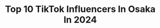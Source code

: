 ---
title: Top 10 TikTok Influencers In Osaka In 2024
description: >-
  Find top TikTok influencers in Osaka in 2024. Most popular hashtags: #osaka #japan #namba.
platform: TikTok
hits: 22
text_top: Identify the top-rated TikTok influencers on inBeat.
text_bottom: Our search engine has 22 TikTok influencers like this in Osaka, Japan for you to collaborate.
profiles:
  - username: "yuruyuru_08"
    fullname: >-
      ゆる．︎︎︎︎︎☺︎
    bio: >-
      LJK. Osaka. fanmark☞．︎︎☺︎ Instagram，twitter，ғᴏʟʟᴏᴡ ᴍᴇ
    location: "Japan"
    followers: 37300
    engagement: 1026
    commentsToLikes: 0.123245
    id: ckbf5ujhlv5tk0j23u9ckzhv2
    verified: false
    hashtags: "#02, #napori, #tiktok, #snowjam"
  - username: "osakaninmuhtari"
    fullname: >-
      Aysel
    bio: >-
      İnstagram/YouTube ⬆️ @osakaninmuhtari Live: Japan🇯🇵
    location: "Japan"
    followers: 27400
    engagement: 565
    commentsToLikes: 0.032427
    id: ckc8i3amsbtjv0j23tbeim2xj
    verified: false
    hashtags: "#ortam, #pubg, #teamaiseru, #japan"
  - username: "knp_0816"
    fullname: >-
      #Queen
    bio: >-
      *Osaka☞Kyoto🇯🇵 *follow me🤍💜 クラブ女子です✌🏻️❤️
    location: "Japan"
    followers: 15700
    engagement: 405
    commentsToLikes: 0.027189
    id: ckbbsaf2nfsw80j23mkmlpmpi
    verified: false
    hashtags: "#5454, #dryflower"
  - username: "aika_02083"
    fullname: >-
      Aika(18)
    bio: >-
      Osaka 18 美容師になるのが夢です 15万人達成したらTikTokLIVEします！
    location: "Japan"
    followers: 114400
    engagement: 582
    commentsToLikes: 0.011732
    id: ckbketpu55p8g0j23nblg98fj
    verified: false
    hashtags: "#trip, #2021, #ttul, #60"
  - username: "maaki1106"
    fullname: >-
      maaki
    bio: >-
      osaka/21
    location: "Japan"
    followers: 5651
    engagement: 140
    commentsToLikes: 0.020384
    id: ck92xoiugzhgv0j78jxd4xxrc
    verified: false
    hashtags: "#club, #osaka, #bambi, #vip"
  - username: "paprriikaa"
    fullname: >-
      Paprika
    bio: >-
      She/her I sometimes post cute vids of japan 🇯🇵🇦🇺 yup
    location: "Japan"
    followers: 7903
    engagement: 1822
    commentsToLikes: 0.026701
    id: ckcdwso4kfuln0j23tgfc801n
    verified: false
    hashtags: "#kyushu, #foryou, #japan, #nihon"
  - username: "blu_qh"
    fullname: >-
      PwFxWolf 様
    bio: >-
      
    location: "Japan"
    followers: 3471
    engagement: 521
    commentsToLikes: 0.128050
    id: ckbwftnt626y10j23dv3zeyw4
    verified: false
    hashtags: "#jtteamosaka, #jtteam, #osaka, #titokvietnam"
  - username: "imquynhanh95"
    fullname: >-
      Quỳnh Anh
    bio: >-
      Fb:Quynhanh Niềm tin quý giá hơn mọi thứ...🍀🍀🍀
    location: "Japan"
    followers: 36500
    engagement: 354
    commentsToLikes: 0.064060
    id: ckbwftnhc26vl0j23utuks19p
    verified: false
    hashtags: "#osaka, #japan, #namba, #osakatrip"
  - username: "congkhanh932000"
    fullname: >-
      Công Khanh
    bio: >-
      FB mình dưới link 🤪
    location: "Japan"
    followers: 28600
    engagement: 798
    commentsToLikes: 0.027115
    id: ckcp9ofsqefy60j239fiqpvlv
    verified: false
    hashtags: "#kobe, #namba, #osaka, #japan"
  - username: "majestysg03j"
    fullname: >-
      しーた
    bio: >-
      23age. TikTok滅多に開きません
    location: "Japan"
    followers: 64100
    engagement: 530
    commentsToLikes: 0.012071
    id: ck8kghyy8ikg30j787vnyf2fy
    verified: false
    hashtags: "#namimonogatari, #tiktok, #majesty, #osaka"
---
